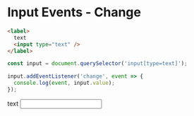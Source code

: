 <link rel="stylesheet" href="./assets/index.css" />
<script type="module" src="./assets/index.js"></script>


# Input Events - Change

```html
<label>
  text
  <input type="text" />
</label>
```

```javascript
const input = document.querySelector('input[type=text]');

input.addEventListener('change', event => {
  console.log(event, input.value);
});
```

<ui-demo>
  <label>
    text
    <input type="text" />
  </label>
</ui-demo>

<ui-console></ui-console>

<script type="module">
  const input = document.querySelector('input[type=text]');
  input.addEventListener('change', e => console.log(e, input.value));
</script>
